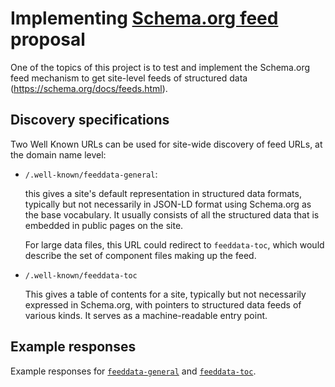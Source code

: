 # Implementing [Schema.org feed](https://schema.org/docs/feeds.html) proposal
One of the topics of this project is to test and implement the Schema.org feed mechanism to get site-level feeds of structured data (https://schema.org/docs/feeds.html).

## Discovery specifications
Two Well Known URLs can be used for site-wide discovery of feed URLs, at the domain name level:
* `/.well-known/feeddata-general`:

  this gives a site's default representation in structured data formats, typically but not necessarily in JSON-LD format using Schema.org as the base vocabulary. It usually consists of all the structured data that is embedded in public pages on the site.

  For large data files, this URL could redirect to `feeddata-toc`, which would describe the set of component files making up the feed.
* `/.well-known/feeddata-toc`

  This gives a table of contents for a site, typically but not necessarily expressed in Schema.org, with pointers to structured data feeds of various kinds. It serves as a machine-readable entry point.

## Example responses

Example responses for [`feeddata-general`](feeddata-general.jsonld) and [`feeddata-toc`](feeddata-toc.jsonld).
